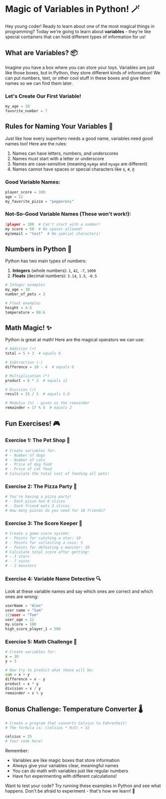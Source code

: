 # Magic of Variables in Python! 🪄

Hey young coder! Ready to learn about one of the most magical things in programming? Today we're going to learn about **variables** - they're like special containers that can hold different types of information for us!

## What are Variables? 📦

Imagine you have a box where you can store your toys. Variables are just like those boxes, but in Python, they store different kinds of information! We can put numbers, text, or other cool stuff in these boxes and give them names so we can find them later.

### Let's Create Our First Variable!
```python
my_age = 10
favorite_number = 7
```

## Rules for Naming Your Variables 📝

Just like how every superhero needs a good name, variables need good names too! Here are the rules:

1. Names can have letters, numbers, and underscores
2. Names must start with a letter or underscore
3. Names are case-sensitive (meaning `myAge` and `myage` are different)
4. Names cannot have spaces or special characters like `$`, `#`, `@`

### Good Variable Names:
```python
player_score = 100
age = 12
my_favorite_pizza = "pepperoni"
```

### Not-So-Good Variable Names (These won't work!):
```python
2player = 100  # Can't start with a number!
my score = 50  # No spaces allowed!
my@email = "test"  # No special characters!
```

## Numbers in Python 🔢

Python has two main types of numbers:
1. **Integers** (whole numbers): `1`, `42`, `-7`, `1000`
2. **Floats** (decimal numbers): `3.14`, `1.5`, `-0.5`

```python
# Integer examples
my_age = 10
number_of_pets = 3

# Float examples
height = 4.5
temperature = 98.6
```

## Math Magic! ✨

Python is great at math! Here are the magical operators we can use:

```python
# Addition (+)
total = 5 + 3  # equals 8

# Subtraction (-)
difference = 10 - 4  # equals 6

# Multiplication (*)
product = 6 * 2  # equals 12

# Division (/)
result = 15 / 3  # equals 5.0

# Modulus (%) - gives us the remainder
remainder = 17 % 5  # equals 2
```

## Fun Exercises! 🎮

### Exercise 1: The Pet Shop 🐶
```python
# Create variables for:
# - Number of dogs
# - Number of cats
# - Price of dog food
# - Price of cat food
# Calculate the total cost of feeding all pets!
```

### Exercise 2: The Pizza Party 🍕
```python
# You're having a pizza party!
# - Each pizza has 8 slices
# - Each friend eats 3 slices
# How many pizzas do you need for 10 friends?
```

### Exercise 3: The Score Keeper 🎯
```python
# Create a game score system:
# - Points for catching a star: 10
# - Points for collecting a coin: 5
# - Points for defeating a monster: 20
# Calculate total score after getting:
# - 3 stars
# - 7 coins
# - 2 monsters
```

### Exercise 4: Variable Name Detective 🔍
Look at these variable names and say which ones are correct and which ones are wrong:
```python
userName = "Alex"
user name = "Sam"
123user = "Tom"
user_age = 12
my.score = 100
high_score_player_1 = 500
```

### Exercise 5: Math Challenge 🧮
```python
# Create variables for:
x = 10
y = 3

# Now try to predict what these will be:
sum = x + y
difference = x - y
product = x * y
division = x / y
remainder = x % y
```

## Bonus Challenge: Temperature Converter 🌡️
```python
# Create a program that converts Celsius to Fahrenheit!
# The formula is: (celsius * 9/5) + 32

celsius = 25
# Your code here!
```

Remember:
- Variables are like magic boxes that store information
- Always give your variables clear, meaningful names
- You can do math with variables just like regular numbers
- Have fun experimenting with different calculations!

Want to test your code? Try running these examples in Python and see what happens. Don't be afraid to experiment - that's how we learn! 🚀
